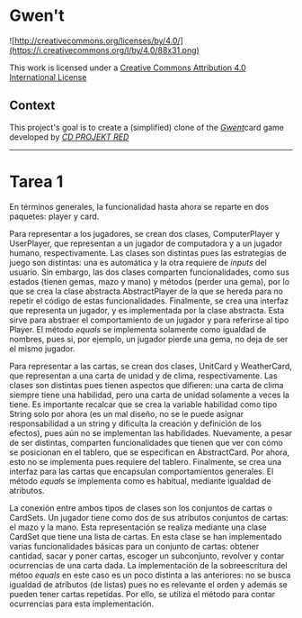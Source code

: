# Gwen't

![http://creativecommons.org/licenses/by/4.0/](https://i.creativecommons.org/l/by/4.0/88x31.png)

This work is licensed under a
[Creative Commons Attribution 4.0 International License](http://creativecommons.org/licenses/by/4.0/)

Context
-------

This project's goal is to create a (simplified) clone of the
[_Gwent_](https://www.playgwent.com/en)card game developed by [_CD PROJEKT RED_](https://cdprojektred.com/en/)

---

# Tarea 1

En términos generales, la funcionalidad hasta ahora se reparte en dos paquetes: player y card.

Para representar a los jugadores, se crean dos clases, ComputerPlayer y UserPlayer, que representan a un jugador de computadora y a un jugador humano, respectivamente. Las clases son distintas pues las estrategias de juego son distintas: una es automática y la otra requiere de _inputs_ del usuario. Sin embargo, las dos clases comparten funcionalidades, como sus estados (tienen gemas, mazo y mano) y métodos (perder una gema), por lo que se crea la clase abstracta AbstractPlayer de la que se hereda para no repetir el código de estas funcionalidades. Finalmente, se crea una interfaz que representa un jugador, y es implementada por la clase abstracta. Esta sirve para abstraer el comportamiento de un jugador y para referirse al tipo Player. El método _equals_ se implementa solamente como igualdad de nombres, pues si, por ejemplo, un jugador pierde una gema, no deja de ser el mismo jugador.

Para representar a las cartas, se crean dos clases, UnitCard y WeatherCard, que representan a una carta de unidad y de clima, respectivamente. Las clases son distintas pues tienen aspectos que difieren: una carta de clima siempre tiene una habilidad, pero una carta de unidad solamente a veces la tiene. Es importante recalcar que se crea la variable habilidad como tipo String solo por ahora (es un mal diseño, no se le puede asignar responsabilidad a un string y dificulta la creación y definición de los efectos), pues aún no se implementan las habilidades.  Nuevamente, a pesar de ser distintas, comparten funcionalidades que tienen que ver con cómo se posicionan en el tablero, que se especifican en AbstractCard. Por ahora, esto no se implementa pues requiere del tablero. Finalmente, se crea una interfaz para las cartas que encapsulan comportamientos generales. El método _equals_ se implementa como es habitual, mediante igualdad de atributos.

La conexión entre ambos tipos de clases son los conjuntos de cartas o CardSets. Un jugador tiene como dos de sus atributos conjuntos de cartas: el mazo y la mano. Esta representación se realiza mediante una clase CardSet que tiene una lista de cartas. En esta clase se han implementado varias funcionalidades básicas para un conjunto de cartas: obtener cantidad, sacar y poner cartas, escoger un subconjunto, revolver y contar ocurrencias de una carta dada. La implementación de la sobreescritura del métoo _equals_ en este caso es un poco distinta a las anteriores: no se busca igualdad de atributos (de listas) pues no es relevante el orden y además se pueden tener cartas repetidas. Por ello, se utiliza el método para contar ocurrencias para esta implementación.
